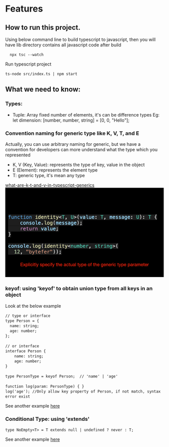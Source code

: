 # Features

## How to run this project.
Using  below command line to build typescript to javascript, then you will have lib directory contains all javascript code after build
```
  npx tsc --watch
```
Run typescript project
```
ts-node src/index.ts | npm start 
```

## What we need to know:
### Types:
- Tuple: Array fixed number of elements, it's can be difference types
Eg: let dimension: [number, number, string] = [0, 0, "Hello"];

### Convention naming for generic type like K, V, T, and E
Actually, you can use arbitrary naming for generic, but we have a convention for developers can more understand what the type which you represented
- K, V (Key, Value): represents the type of key, value in the object
- E (Element): represents the element type
- T: generic type, it's mean any type 

[what-are-k-t-and-v-in-typescript-generics](https://medium.com/frontend-canteen/what-are-k-t-and-v-in-typescript-generics-9fabe1d0f0f3)
![what-are-k-t-and-v-in-typescript-generics](src/assets/generic-type-guide.gif)

### keyof: using 'keyof' to obtain union type from all keys in an object
Look at the below example
```
// type or interface
type Person = {
  name: string;
  age: number;
};

// or interface
interface Person {
    name: string;
    age: number;
}

type PersonType = keyof Person;  // 'name' | 'age'

function log(param: PersonType) { }
log('age'); //Only allow key property of Person, if not match, syntax error exist
```

See another example [here](/src/keyof/person.keyof.ts)

### Conditional Type: using 'extends'

```
type NoEmpty<T> = T extends null | undefined ? never : T;
```
See another example [here](/src/conditionals/conditional-type.ts)